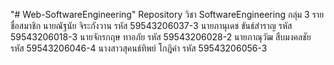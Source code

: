 "# Web-SoftwareEngineering"
Repository วิชา SoftwareEngineering กลุ่ม 3
รายชื่อสมาชิก
นายณัฐนัย จิระกังวาน รหัส 59543206037-3
นายภานุเดช ขันธ์สำราญ รหัส 59543206018-3
นายจักรกฤษ ทาอภัย รหัส 59543206028-2
นายภาณุวัฒ สืบมงคลชัย รหัส 59543206046-4
นางสาวสุคนธ์ทิพย์ โกฎิคำ รหัส 59543206056-3